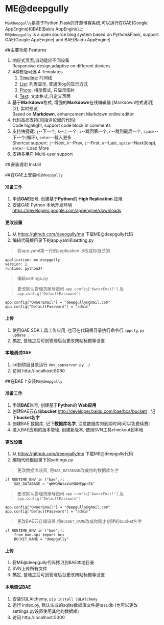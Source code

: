 ME@deepgully
===

`ME@deepgully`是基于Python,Flask的开源博客系统,可以运行在GAE(Google AppEngine)和BAE(Baidu AppEngine)上  
`ME@deepgully` is a open source blog system based on Python&Flask, support GAE(Google AppEngine) and BAE(Baidu AppEngine)


##主要功能 Features

 1. 响应式页面,自动适应不同设备   
 Responsive design,adaptive on different devices
 2. 4种模版可选 4 Templates
    1. [Timeline](http://demo.me.deepgully.com/): 时间线 
    2. [List](http://demo.me.deepgully.com/list): 列表显示, 普通Blog的显示方式 
    3. [Photo](http://demo.me.deepgully.com/photo): 相册模式, 只显示图片
    4. [Text](http://demo.me.deepgully.com/text): 文本格式,自定义页面 
 3. 基于**Markdown**格式, 增强的**Markdown**在线编辑器 [Markdown格式说明][2], 实时预览   
 Based on  **Markdown**, enhancement Markdown online editor
 4. 代码高亮支持(包括评论里的代码)   
 Code highlight, support code block in comments
 5. 支持快捷键: `j`--下一个, `k`--上一个, `i`--跳回第一个, `n`--跳到最后一个, `space`--下一个(循环), `enter`--载入更多  
 Shortcut support: `j`--Next, `k`--Prev, `i`--First, `n`--Last, `space`--Next(loop), `enter`--Load More
 6. 支持多用户 
   Multi-user support


##安装说明 Install

##在GAE上安装`ME@deepgully`

#### 准备工作

 1. 申请**GAE**账号, 创建基于**Python**的 **High Replication** 应用
 2. 安装GAE Python 本地开发环境 https://developers.google.com/appengine/downloads

#### 更改设置

 1. 从 https://github.com/deepgully/me 下载ME@deepgully代码
 2. 编辑代码根目录下的app.yaml和setting.py

> 将app.yaml第一行的application id改成你自己的
    
    application: me-deepgully
    version: 1
    runtime: python27
> 编辑settings.py

> 更改默认管理员账号密码 `app.config["OwnerEmail"]` 及 `app.config["DefaultPassword"]` 

    app.config["OwnerEmail"] = "deepgully@gmail.com"
    app.config["DefaultPassword"] = "admin"

#### 上传

  1. 使用GAE SDK工具上传应用, 也可在代码根目录执行命令行 `appcfg.py update .`
  2. 搞定, 登陆之后可到管理后台更改网站标题等设置
  
#### 本地调试GAE

  1. cd到项目目录运行 `dev_appserver.py ./`
  2. 访问 http://localhost:8080


##在BAE上安装`ME@deepgully`

#### 准备工作

 1. 申请**BAE**账号, 创建基于**Python**的 **Web应用**
 2. 创建BAE云存储**bucket** http://developer.baidu.com/bae/bcs/bucket/ , 记下**bucket名字**
 3. 创建BAE 数据库, 记下**数据库名字**, 注意数据库的到期时间(可以免费续费)
 4. 进入BAE应用的版本管理, 创建新版本, 使用SVN工具checkout到本地

#### 更改设置 

 1. 从 https://github.com/deepgully/me 下载ME@deepgully代码
 2. 编辑代码根目录下的settings.py

> 更改数据库设置, 将`SAE_DATABASE`改成你的数据库名字
    
    if RUNTIME_ENV in ("bae",):
        SAE_DATABASE = "qHWGMWtaVuVSNMEpprEk"

> 更改默认管理员账号密码 `app.config["OwnerEmail"]` 及 `app.config["DefaultPassword"]` 
    
    app.config["OwnerEmail"] = "deepgully@gmail.com"
    app.config["DefaultPassword"] = "admin"

> 更改BAE云存储设置,将`BUCKET_NAME`改成你刚才创建的bucket名字
    
    if RUNTIME_ENV in ("bae",):
        from bae.api import bcs
        BUCKET_NAME = "deepgully"

#### 上传

  1. 将ME@deepgully代码拷贝到BAE本地目录
  2. SVN上传所有文件
  3. 搞定, 登陆之后可到管理后台更改网站标题等设置
  
#### 本地调试BAE

  1. 安装SQLAlchemy, `pip install SQLAlchemy`
  2. 运行 index.py, 默认生成的sqlite数据库文件是test.db (也可以更改settings.py设置使用其他的数据库)
  3. 访问 http://localhost:5000

